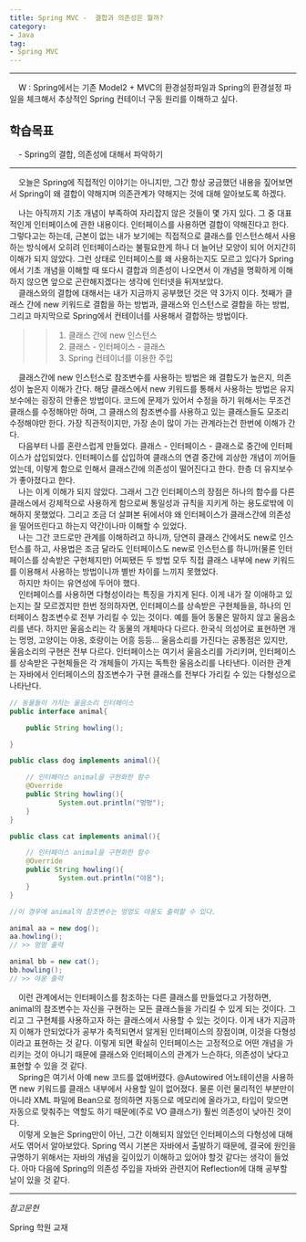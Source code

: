 ```yaml
---
title: Spring MVC -  결합과 의존성은 뭘까?
category:
- Java
tag:
- Spring MVC
---
```


<hr/>

&nbsp;&nbsp;&nbsp;&nbsp;W : Spring에서는 기존 Model2 + MVC의 환경설정파일과 Spring의 환경설정 파일을 체크해서 추상적인 Spring 컨테이너 구동 원리를 이해하고 싶다.

## 학습목표
&nbsp;&nbsp;&nbsp;&nbsp;- Spring의 결합, 의존성에 대해서 파악하기
<hr/>

&nbsp;&nbsp;&nbsp;&nbsp;오늘은 Spring에 직접적인 이야기는 아니지만, 그간 항상 궁금했던 내용을 짚어보면서 Spring이 왜 결합이 약해지며 의존관계가 약해지는 것에 대해 알아보도록 하겠다.  

&nbsp;&nbsp;&nbsp;&nbsp;나는 아직까지 기초 개념이 부족하여 자리잡지 않은 것들이 몇 가지 있다. 그 중 대표적인게 인터페이스에 관한 내용이다. 인터페이스를 사용하면 결합이 약해진다고 한다. 그렇다고는 하는데, 근본이 없는 내가 보기에는 직접적으로 클래스를 인스턴스해서 사용하는 방식에서 오히려 인터페이스라는 불필요한게 하나 더 늘어난 모양이 되어 어지간히 이해가 되지 않았다. 그런 상태로 인터페이스를 왜 사용하는지도 모르고 있다가 Spring에서 기초 개념을 이해할 때 또다시 결합과 의존성이 나오면서 이 개념을 명확하게 이해하지 않으면 앞으로 곤란해지겠다는 생각에 인터넷을 뒤져보았다.  
&nbsp;&nbsp;&nbsp;&nbsp;클래스와의 결합에 대해서는 내가 지금까지 공부했던 것은 약 3가지 이다. 첫째가 클래스 간에 new 키워드로 결합을 하는 방법과, 클래스와 인스턴스로 결합을 하는 방법, 그리고 마지막으로 Spring에서 컨테이너를 사용해서 결합하는 방법이다.

>> 1. 클래스 간에 new 인스턴스
>> 2. 클래스 - 인터페이스 - 클래스
>> 3. Spring 컨테이너를 이용한 주입

&nbsp;&nbsp;&nbsp;&nbsp;클래스간에 new 인스턴스로 참조변수를 사용하는 방법은 왜 결합도가 높은지, 의존성이 높은지 이해가 간다. 해당 클래스에서 new 키워드를 통해서 사용하는 방법은 유지보수에는 굉장히 안좋은 방법이다. 코드에 문제가 있어서 수정을 하기 위해서는 무조건 클래스를 수정해야만 하며, 그 클래스의 참조변수를 사용하고 있는 클래스들도 모조리 수정해야만 한다. 가장 직관적이지만, 가장 손이 많이 가는 관계라는건 한번에 이해가 간다.  
&nbsp;&nbsp;&nbsp;&nbsp;다음부터 나를 혼란스럽게 만들었다. 클래스 - 인터페이스 - 클래스로 중간에 인터페이스가 삽입되었다. 인터페이스를 삽입하여 클래스의 연결 중간에 괴상한 개념이 끼어들었는데, 이렇게 함으로 인해서 클래스간에 의존성이 떨어진다고 한다. 한층 더 유지보수가 좋아졌다고 한다.  
&nbsp;&nbsp;&nbsp;&nbsp;나는 이게 이해가 되지 않았다. 그래서 그간 인터페이스의 장점은 하나의 함수를 다른 클래스에서 강제적으로 사용하게 함으로써 통일성과 규칙을 지키게 하는 용도로밖에 이해하지 못했었다. 그리고 조금 더 살펴본 뒤에서야 왜 인터페이스가 클래스간에 의존성을 떨어뜨린다고 하는지 약간이나마 이해할 수 있었다.  
&nbsp;&nbsp;&nbsp;&nbsp;나는 그간 코드로만 관계를 이해하려고 하니까, 당연히 클래스 간에서도 new로 인스턴스를 하고, 사용법은 조금 달라도 인터페이스도 new로 인스턴스를 하니까(물론 인터페이스를 상속받은 구현체지만) 어찌됐든 두 방법 모두 직접 클래스 내부에 new 키워드를 이용해서 사용하는 방법이니까 별반 차이를 느끼지 못했었다.  
&nbsp;&nbsp;&nbsp;&nbsp;하지만 차이는 유연성에 두어야 했다.  
&nbsp;&nbsp;&nbsp;&nbsp;인터페이스를 사용하면 다형성이라는 특징을 가지게 된다. 이게 내가 잘 이애하고 있는지는 잘 모르겠지만 한번 정의하자면, 인터페이스를 상속받은 구현체들을, 하나의 인터페이스 참조변수로 전부 가리킬 수 있는 것이다. 예를 들어 동물은 말하지 않고 울음소리를 낸다. 하지만 울음소리는 각 동물의 개체마다 다르다. 한국식 의성어로 표현하면 개는 멍멍, 고양이는 야옹, 호랑이는 어흥 등등... 울음소리를 가진다는 공통점은 있지만, 울음소리의 구현은 전부 다르다. 인터페이스는 여기서 울음소리를 가리키며, 인터페이스를 상속받은 구현체들은 각 개체들이 가지는 독특한 울음소리를 나타낸다. 이러한 관계는 자바에서 인터페이스의 참조변수가 구현 클래스를 전부다 가리킬 수 있는 다형성으로 나타난다.  

```java
// 동물들이 가지는 울음소리 인터페이스
public interface animal{

    public String howling();

}

public class dog implements animal(){

    // 인터페이스 animal을 구현화한 함수
    @Override
    public String howling(){
            System.out.println("멍멍");
    }
}

public class cat implements animal(){

    // 인터페이스 animal을 구현화한 함수
    @Override
    public String howling(){
            System.out.println("야옹");
    }
}

//이 경우에 animal의 참조변수는 멍멍도 야옹도 출력할 수 있다.

animal aa = new dog();
aa.howling();
// >> 멍멍 출력

animal bb = new cat();
bb.howling();
// >> 야옹 출력
```

&nbsp;&nbsp;&nbsp;&nbsp;이런 관계에서는 인터페이스를 참조하는 다른 클래스를 만들었다고 가정하면, animal의 참조변수는 자신을 구현하는 모든 클래스들을 가리킬 수 있게 되는 것이다. 그리고 그 구현체를 사용하고자 하는 클래스에서 사용할 수 있는 것이다. 이게 내가 지금까지 이해가 안되었다가 공부가 축적되면서 알게된 인터페이스의 장점이며, 이것을 다형성이라고 표현하는 것 같다. 이렇게 되면 확실히 인터페이스는 고정적으로 어떤 개념을 가리키는 것이 아니기 때문에 클래스와 인터페이스의 관계가 느슨하다, 의존성이 낮다고 표현할 수 있을 것 같다.  
&nbsp;&nbsp;&nbsp;&nbsp;Spring은 여기서 아예 new 코드를 없애버렸다. @Autowired 어노테이션을 사용하면 new 키워드를 클래스 내부에서 사용할 일이 없어졌다. 물론 이런 물리적인 부분만이 아니라 XML 파일에 Bean으로 정의하면 자동으로 메모리에 올라가고, 타입이 맞으면 자동으로 맞춰주는 역할도 하기 때문에(주로 VO 클래스가) 훨씬 의존성이 낮아진 것이다.  
&nbsp;&nbsp;&nbsp;&nbsp;이렇게 오늘은 Spring만이 아닌, 그간 이해되지 않았던 인터페이스의 다형성에 대해서도 엮어서 알아보았다. Spring 역시 기본은 자바에서 출발하기 때문에, 결국에 원인을 규명하기 위해서는 자바의 개념을 깊이있기 이해하고 있어야 할것 같다는 생각이 들었다. 아마 다음에 Spring의 의존성 주입을 자바와 관련지어 Reflection에 대해 공부할 날이 있을 것 같다.

<hr/>

_참고문헌_

Spring 학원 교재
